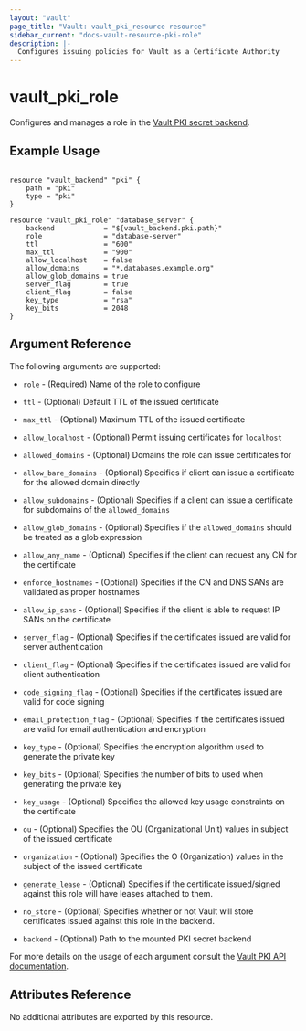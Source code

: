 ```yaml
---
layout: "vault"
page_title: "Vault: vault_pki_resource resource"
sidebar_current: "docs-vault-resource-pki-role"
description: |-
  Configures issuing policies for Vault as a Certificate Authority
---
```


# vault\_pki\_role

Configures and manages a role in the [Vault PKI secret backend](https://www.vaultproject.io/docs/secrets/pki/index.html).

## Example Usage

```hcl

resource "vault_backend" "pki" {
    path = "pki"
    type = "pki"
}

resource "vault_pki_role" "database_server" {
    backend            = "${vault_backend.pki.path}"
    role               = "database-server"
    ttl                = "600"
    max_ttl            = "900"
    allow_localhost    = false
    allow_domains      = "*.databases.example.org"
    allow_glob_domains = true
    server_flag        = true
    client_flag        = false
    key_type           = "rsa"
    key_bits           = 2048
}
```

## Argument Reference

The following arguments are supported:

* `role` - (Required) Name of the role to configure

* `ttl` - (Optional) Default TTL of the issued certificate

* `max_ttl` - (Optional) Maximum TTL of the issued certificate

* `allow_localhost` - (Optional) Permit issuing certificates for `localhost`

* `allowed_domains` - (Optional) Domains the role can issue certificates for

* `allow_bare_domains` - (Optional) Specifies if client can issue a certificate for the allowed domain directly

* `allow_subdomains` - (Optional) Specifies if a client can issue a certificate for subdomains of the `allowed_domains`

* `allow_glob_domains` - (Optional) Specifies if the `allowed_domains` should be treated as a glob expression

* `allow_any_name` - (Optional) Specifies if the client can request any CN for the certificate

* `enforce_hostnames` - (Optional) Specifies if the CN and DNS SANs are validated as proper hostnames

* `allow_ip_sans` - (Optional) Specifies if the client is able to request IP SANs on the certificate

* `server_flag` - (Optional) Specifies if the certificates issued are valid for server authentication

* `client_flag` - (Optional) Specifies if the certificates issued are valid for client authentication

* `code_signing_flag` - (Optional) Specifies if the certificates issued are valid for code signing

* `email_protection_flag` - (Optional) Specifies if the certificates issued are valid for email authentication and encryption

* `key_type` - (Optional) Specifies the encryption algorithm used to generate the private key

* `key_bits` - (Optional) Specifies the number of bits to used when generating the private key

* `key_usage` - (Optional) Specifies the allowed key usage constraints on the certificate

* `ou` - (Optional) Specifies the OU (Organizational Unit) values in subject of the issued certificate

* `organization` - (Optional) Specifies the O (Organization) values in the subject of the issued certificate

* `generate_lease` - (Optional) Specifies if the certificate issued/signed against this role will have leases attached to them.

* `no_store` - (Optional) Specifies whether or not Vault will store certificates issued against this role in the backend.

* `backend` - (Optional) Path to the mounted PKI secret backend

For more details on the usage of each argument consult the [Vault PKI API documentation](https://www.vaultproject.io/api/secret/pki/index.html).

## Attributes Reference

No additional attributes are exported by this resource.
